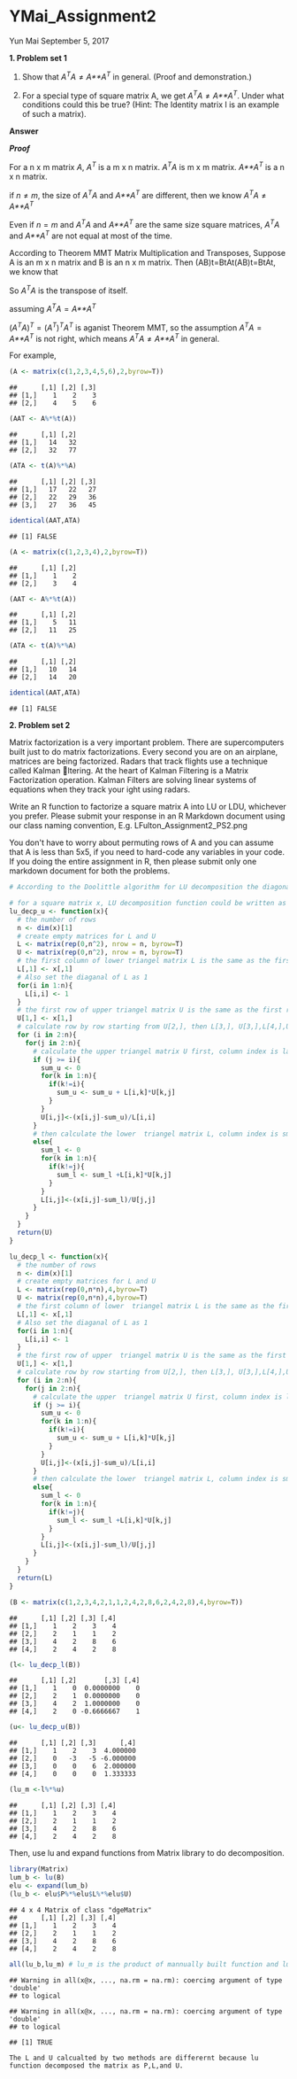 YMai\_Assignment2
================
Yun Mai
September 5, 2017

**1. Problem set 1**

1.  Show that *A*<sup>*T*</sup>*A* ≠ *A**A*<sup>*T*</sup> in general. (Proof and demonstration.)

2.  For a special type of square matrix A, we get *A*<sup>*T*</sup>*A* ≠ *A**A*<sup>*T*</sup>. Under what conditions could this be true? (Hint: The Identity matrix I is an example of such a matrix).

**Answer**

***Proof***

For a n x m matrix *A*, *A*<sup>*T*</sup> is a m x n matrix. *A*<sup>*T*</sup>*A* is m x m matrix. *A**A*<sup>*T*</sup> is a n x n matrix.

if *n* ≠ *m*, the size of *A*<sup>*T*</sup>*A* and *A**A*<sup>*T*</sup> are different, then we know *A*<sup>*T*</sup>*A* ≠ *A**A*<sup>*T*</sup>

Even if *n* = *m* and *A*<sup>*T*</sup>*A* and *A**A*<sup>*T*</sup> are the same size square matrices, *A*<sup>*T*</sup>*A* and *A**A*<sup>*T*</sup> are not equal at most of the time.

According to Theorem MMT Matrix Multiplication and Transposes, Suppose A is an m x n matrix and B is an n x m matrix. Then (AB)t=BtAt(AB)t=BtAt, we know that

So *A*<sup>*T*</sup>*A* is the transpose of itself.

assuming *A*<sup>*T*</sup>*A* = *A**A*<sup>*T*</sup>

(*A*<sup>*T*</sup>*A*)<sup>*T*</sup> = (*A*<sup>*T*</sup>)<sup>*T*</sup>*A*<sup>*T*</sup> is aganist Theorem MMT, so the assumption *A*<sup>*T*</sup>*A* = *A**A*<sup>*T*</sup> is not right, which means *A*<sup>*T*</sup>*A* ≠ *A**A*<sup>*T*</sup> in general.

For example,
``` r
(A <- matrix(c(1,2,3,4,5,6),2,byrow=T))
```

    ##      [,1] [,2] [,3]
    ## [1,]    1    2    3
    ## [2,]    4    5    6

``` r
(AAT <- A%*%t(A))
```

    ##      [,1] [,2]
    ## [1,]   14   32
    ## [2,]   32   77

``` r
(ATA <- t(A)%*%A)
```

    ##      [,1] [,2] [,3]
    ## [1,]   17   22   27
    ## [2,]   22   29   36
    ## [3,]   27   36   45

``` r
identical(AAT,ATA)
```

    ## [1] FALSE

``` r
(A <- matrix(c(1,2,3,4),2,byrow=T))
```

    ##      [,1] [,2]
    ## [1,]    1    2
    ## [2,]    3    4

``` r
(AAT <- A%*%t(A))
```

    ##      [,1] [,2]
    ## [1,]    5   11
    ## [2,]   11   25

``` r
(ATA <- t(A)%*%A)
```

    ##      [,1] [,2]
    ## [1,]   10   14
    ## [2,]   14   20

``` r
identical(AAT,ATA)
```

    ## [1] FALSE

**2. Problem set 2**

Matrix factorization is a very important problem. There are supercomputers built just to do matrix factorizations. Every second you are on an airplane, matrices are being factorized. Radars that track flights use a technique called Kalman ltering. At the heart of Kalman Filtering is a Matrix Factorization operation. Kalman Filters are solving linear systems of equations when they track your ight using radars.

Write an R function to factorize a square matrix A into LU or LDU, whichever you prefer. Please submit your response in an R Markdown document using our class naming convention, E.g. LFulton\_Assignment2\_PS2.png

You don't have to worry about permuting rows of A and you can assume that A is less than 5x5, if you need to hard-code any variables in your code. If you doing the entire assignment in R, then please submit only one markdown document for both the problems.

``` r
# According to the Doolittle algorithm for LU decomposition the diagonal is assumed to belong to the upper triangle. The diagonal for the lower triangle is then assumed to be all 1s.

# for a square matrix x, LU decomposition function could be written as following:
lu_decp_u <- function(x){
  # the number of rows 
  n <- dim(x)[1]
  # create empty matrices for L and U
  L <- matrix(rep(0,n^2), nrow = n, byrow=T)
  U <- matrix(rep(0,n^2), nrow = n, byrow=T)
  # the first column of lower triangel matrix L is the same as the first column of x
  L[,1] <- x[,1]
  # Also set the diaganal of L as 1
  for(i in 1:n){
    L[i,i] <- 1
  }
  # the first row of upper triangel matrix U is the same as the first row of x
  U[1,] <- x[1,]
  # calculate row by row starting from U[2,], then L[3,], U[3,],L[4,],U[4],...L[n,], and U[n,]
  for (i in 2:n){
    for(j in 2:n){
      # calculate the upper triangel matrix U first, column index is larger than row index
      if (j >= i){
        sum_u <- 0
        for(k in 1:n){
          if(k!=i){
            sum_u <- sum_u + L[i,k]*U[k,j]
          }
        }
        U[i,j]<-(x[i,j]-sum_u)/L[i,i]
      }
      # then calculate the lower  triangel matrix L, column index is smaller than row index
      else{
        sum_l <- 0
        for(k in 1:n){
          if(k!=j){
            sum_l <- sum_l +L[i,k]*U[k,j]
          }
        }
        L[i,j]<-(x[i,j]-sum_l)/U[j,j]
      }
    }
  }
  return(U)
} 

lu_decp_l <- function(x){
  # the number of rows 
  n <- dim(x)[1]
  # create empty matrices for L and U
  L <- matrix(rep(0,n*n),4,byrow=T)
  U <- matrix(rep(0,n*n),4,byrow=T)
  # the first column of lower  triangel matrix L is the same as the first column of x
  L[,1] <- x[,1]
  # Also set the diaganal of L as 1
  for(i in 1:n){
    L[i,i] <- 1
  }
  # the first row of upper  triangel matrix U is the same as the first row of x
  U[1,] <- x[1,]
  # calculate row by row starting from U[2,], then L[3,], U[3,],L[4,],U[4],...L[n,], and U[n,]
  for (i in 2:n){
    for(j in 2:n){
      # calculate the upper  triangel matrix U first, column index is larger than row index
      if (j >= i){
        sum_u <- 0
        for(k in 1:n){
          if(k!=i){
            sum_u <- sum_u + L[i,k]*U[k,j]
          }
        }
        U[i,j]<-(x[i,j]-sum_u)/L[i,i]
      }
      # then calculate the lower  triangel matrix L, column index is smaller than row index
      else{
        sum_l <- 0
        for(k in 1:n){
          if(k!=j){
            sum_l <- sum_l +L[i,k]*U[k,j]
          }
        }
        L[i,j]<-(x[i,j]-sum_l)/U[j,j]
      }
    }
  }
  return(L)
} 

(B <- matrix(c(1,2,3,4,2,1,1,2,4,2,8,6,2,4,2,8),4,byrow=T))
```

    ##      [,1] [,2] [,3] [,4]
    ## [1,]    1    2    3    4
    ## [2,]    2    1    1    2
    ## [3,]    4    2    8    6
    ## [4,]    2    4    2    8

``` r
(l<- lu_decp_l(B))
```

    ##      [,1] [,2]       [,3] [,4]
    ## [1,]    1    0  0.0000000    0
    ## [2,]    2    1  0.0000000    0
    ## [3,]    4    2  1.0000000    0
    ## [4,]    2    0 -0.6666667    1

``` r
(u<- lu_decp_u(B))
```

    ##      [,1] [,2] [,3]      [,4]
    ## [1,]    1    2    3  4.000000
    ## [2,]    0   -3   -5 -6.000000
    ## [3,]    0    0    6  2.000000
    ## [4,]    0    0    0  1.333333

``` r
(lu_m <-l%*%u)
```

    ##      [,1] [,2] [,3] [,4]
    ## [1,]    1    2    3    4
    ## [2,]    2    1    1    2
    ## [3,]    4    2    8    6
    ## [4,]    2    4    2    8

Then, use lu and expand functions from Matrix library to do decomposition.

``` r
library(Matrix)
lum_b <- lu(B)
elu <- expand(lum_b)
(lu_b <- elu$P%*%elu$L%*%elu$U)
```

    ## 4 x 4 Matrix of class "dgeMatrix"
    ##      [,1] [,2] [,3] [,4]
    ## [1,]    1    2    3    4
    ## [2,]    2    1    1    2
    ## [3,]    4    2    8    6
    ## [4,]    2    4    2    8

``` r
all(lu_b,lu_m) # lu_m is the product of mannually built function and lu_b is the package built_in function.
```

    ## Warning in all(x@x, ..., na.rm = na.rm): coercing argument of type 'double'
    ## to logical

    ## Warning in all(x@x, ..., na.rm = na.rm): coercing argument of type 'double'
    ## to logical

    ## [1] TRUE

    The L and U calcualted by two methods are differernt because lu function decomposed the matrix as P,L,and U.
